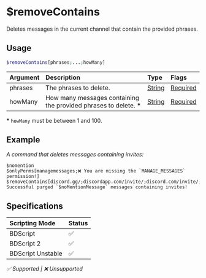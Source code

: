 # $removeContains
Deletes messages in the current channel that contain the provided phrases.

## Usage
```php
$removeContains[phrases;...;howMany]
```

| Argument | Description | Type | Flags |
| :---- | :---- | :---- | :---- |
| phrases | The phrases to delete. | [String](/src/resources/arguments/types.md#string) | [Required](/src/resources/arguments/flags.md#required)
| howMany | How many messages containing the provided phrases to delete. **\*** | [String](/src/resources/arguments/types.md#string) | [Required](/src/resources/arguments/flags.md#required)

**\*** `howMany` must be between 1 and 100.

## Example
*A command that deletes messages containing invites:*
```
$nomention
$onlyPerms[managemessages;❌ You are missing the `MANAGE_MESSAGES` permission!]
$removeContains[discord.gg/;discordapp.com/invite/;discord.com/invite/;$noMentionMessage]
Successful purged `$noMentionMessage` messages containing invites!
```

## Specifications
| Scripting Mode | Status
| :---- | :---- |
| BDScript | ✅ |
| BDScript 2 | ✅ |
| BDScript Unstable | ✅ |

*✅ Supported | ❌ Unsupported*